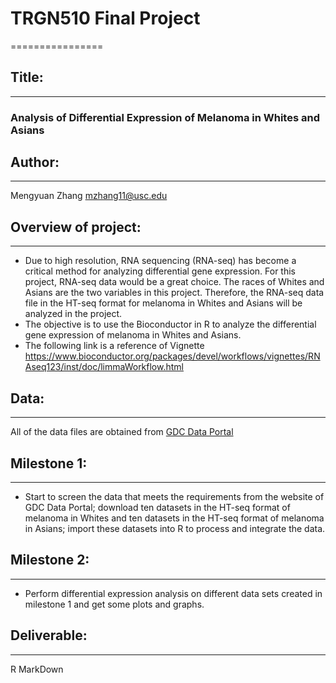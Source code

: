 # TRGN510 Final Project
================
## Title:
------------------
### Analysis of Differential Expression of Melanoma in Whites and Asians

## Author:
----------------
Mengyuan Zhang
mzhang11@usc.edu

## Overview of project:
----------------------
* Due to high resolution, RNA sequencing (RNA-seq) has become a critical method for analyzing differential gene expression. For this project, RNA-seq data would be a great choice. The races of Whites and Asians are the two variables in this project. Therefore, the RNA-seq data file in the HT-seq format for melanoma in Whites and Asians will be analyzed in the project.
* The objective is to use the Bioconductor in R to analyze the differential gene expression of melanoma in Whites and Asians.
* The following link is a reference of Vignette https://www.bioconductor.org/packages/devel/workflows/vignettes/RNAseq123/inst/doc/limmaWorkflow.html

## Data:
------------
All of the data files are obtained from [GDC Data Portal](https://portal.gdc.cancer.gov/)

## Milestone 1:
----------------
* Start to screen the data that meets the requirements from the website of GDC Data Portal; download ten datasets in the HT-seq format of melanoma in Whites and ten datasets in the HT-seq format of melanoma in Asians; import these datasets into R to process and integrate the data.

## Milestone 2:
----------------
* Perform differential expression analysis on different data sets created in milestone 1 and get some plots and graphs.

## Deliverable:
----------------
R MarkDown
